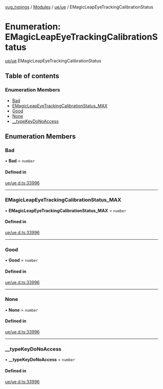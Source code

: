 [yug_typings](../README.md) / [Modules](../modules.md) / [ue/ue](../modules/ue_ue.md) / EMagicLeapEyeTrackingCalibrationStatus

# Enumeration: EMagicLeapEyeTrackingCalibrationStatus

[ue/ue](../modules/ue_ue.md).EMagicLeapEyeTrackingCalibrationStatus

## Table of contents

### Enumeration Members

- [Bad](ue_ue.EMagicLeapEyeTrackingCalibrationStatus.md#bad)
- [EMagicLeapEyeTrackingCalibrationStatus\_MAX](ue_ue.EMagicLeapEyeTrackingCalibrationStatus.md#emagicleapeyetrackingcalibrationstatus_max)
- [Good](ue_ue.EMagicLeapEyeTrackingCalibrationStatus.md#good)
- [None](ue_ue.EMagicLeapEyeTrackingCalibrationStatus.md#none)
- [\_\_typeKeyDoNoAccess](ue_ue.EMagicLeapEyeTrackingCalibrationStatus.md#__typekeydonoaccess)

## Enumeration Members

### Bad

• **Bad** = `number`

#### Defined in

[ue/ue.d.ts:33996](https://github.com/YugMetaverse/yug_typings/blob/25cad34/ue/ue.d.ts#L33996)

___

### EMagicLeapEyeTrackingCalibrationStatus\_MAX

• **EMagicLeapEyeTrackingCalibrationStatus\_MAX** = `number`

#### Defined in

[ue/ue.d.ts:33996](https://github.com/YugMetaverse/yug_typings/blob/25cad34/ue/ue.d.ts#L33996)

___

### Good

• **Good** = `number`

#### Defined in

[ue/ue.d.ts:33996](https://github.com/YugMetaverse/yug_typings/blob/25cad34/ue/ue.d.ts#L33996)

___

### None

• **None** = `number`

#### Defined in

[ue/ue.d.ts:33996](https://github.com/YugMetaverse/yug_typings/blob/25cad34/ue/ue.d.ts#L33996)

___

### \_\_typeKeyDoNoAccess

• **\_\_typeKeyDoNoAccess** = `number`

#### Defined in

[ue/ue.d.ts:33996](https://github.com/YugMetaverse/yug_typings/blob/25cad34/ue/ue.d.ts#L33996)
